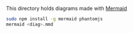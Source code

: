 This directory holds diagrams made with [Mermaid](https://github.com/knsv/mermaid)

```bash
sudo npm install -g mermaid phantomjs
mermaid <diag>.mmd
```
